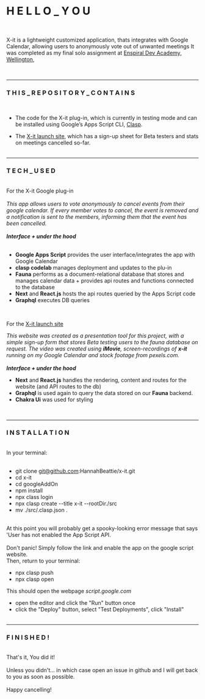  <br>
<h1> H E L L O _ Y O U</h1>

<br>

X-it is a lightweight customized application, thats integrates with Google Calendar, allowing users to anonymously vote out of unwanted meetings
It was completed as my final solo assignment at [Enspiral Dev Academy, Wellington](https://devacademy.co.nz/),

<br>

---

 <h3> T H I S _ R E P O S I T O R Y _ C O N T A I N S</h3>
<br>

-   The code for the X-it plug-in, which is currently in testing mode and can be installed using Google’s Apps Script CLI, [Clasp](https://codelabs.developers.google.com/codelabs/clasp/#2).

-   The [X-it launch site](https://x-it.vercel.app/), which has a sign-up sheet for Beta testers and stats on meetings cancelled so-far.
    <br>
    <br>

---

<h3>  T E C H  _ U S E D </h3>
<br>
  For the X-it Google plug-in
<br>
<br>
<i>This app allows users to vote anonymously to cancel events from their google calendar.
If every member votes to cancel, the event is removed and a notification is sent to the members, informing them that the event has been cancelled.</i>
<br>
<br>
<b><i>Interface + under the hood</i></b>
<br>
<br>

-   <b>Google Apps Script</b> provides the user interface/integrates the app with Google Calendar
-   <b>clasp codelab </b> manages deployment and updates to the plu-in
-   <b>Fauna</b> performs as a document-relational database that stores and manages calendar data + provides api routes and functions connected to the database
-   <b>Next</b> and <b>React.js</b> hosts the api routes queried by the Apps Script code
-   <b>Graphql</b> executes DB queries

 <br>

For the [X-it launch site](https://x-it.vercel.app/)

<i>This website was created as a presentation tool for this project, with a simple sign-up form that stores Beta testing users to the fauna database on request.
The video was created using <b>iMovie</b>, screen-recordings of <b>x-it</b> running on my Google Calendar and stock footage from pexels.com.</i>
<br>
<br>
<b><i>Interface + under the hood</i></b>

-   <b>Next</b> and <b>React.js</b> handles the rendering, content and routes for the website (and API routes to the db)
-   <b>Graphql</b> is used again to query the data stored on our <b>Fauna</b> backend.
-   <b>Chakra Ui</b> was used for styling

 <br>

---

<h3> I N S T A L L A T I O N</h3>

<br>
In your terminal:
<br>
<br>

-   git clone git@github.com:HannahBeattie/x-it.git
-   cd x-it
-   cd googleAddOn
-   npm install
-   npx class login
-   npx clasp create --title x-it --rootDir./src
-   mv ./src/.clasp.json .

 <br>
 At this point you will probably get a spooky-looking error message that says 'User has not enabled the App Script API.
 <br>
 <br>
 Don't panic! Simply follow the link and enable the app on the google script website.
 <br>
 Then, return to your terminal:
 <br>

-   npx clasp push
-   npx clasp open

This should open the webpage <i>script.google.com</i>

-   open the editor and click the "Run" button once
-   click the "Deploy" button, select "Test Deployments", click "Install"
    <br>
    <br>

---

<h3> F I N I S H E D !</h3>
<br>
That's it, You did it!
<br>
<br>
Unless you didn't... in which case open an issue in github and I will get back to you as soon as possible.
<br>
<br>
Happy cancelling!
<br>
